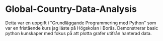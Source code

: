 # Global-Country-Data-Analysis
Detta var en uppgift i "Grundläggande Programmering med Python" som var en fristående kurs jag läste på Högskolan i Borås.
Demonstrerar basic python kunskaper med fokus på att plotta grafer utifrån hanterad data.
